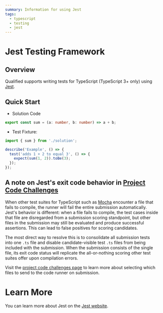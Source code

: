 ```yaml
---
summary: Information for using Jest
tags:
  - typescript
  - testing
  - jest
---
```


# Jest Testing Framework

## Overview

Qualified supports writing tests for TypeScript (TypeScript 3+ only) using [Jest][0].

## Quick Start

- Solution Code

```typescript
export const sum = (a: number, b: number) => a + b;
```

- Test Fixture:

```typescript
import { sum } from './solution';

describe('Example', () => {
  test('adds 1 + 2 to equal 3', () => {
    expect(sum(1, 2)).toBe(3);
  });
});
```

## A note on Jest's exit code behavior in [Project Code Challenges](/reference/features/challenges/multi-file-code)

When other test suites for TypeScript such as [Mocha](/reference/languages/typescript/mocha-tdd) encounter a file that fails to compile, the runner will fail the entire submission automatically. Jest's behavior is different: when a file fails to compile, the test cases inside that file are disregarded from a submission scoring standpoint, but other files in the submission may still be evaluated and produce successful assertions. This can lead to false positives for scoring candidates.

The most direct way to resolve this is to consolidate all submission tests into one `.ts` file and disable candidate-visible test `.ts` files from being included with the submission. When the submission consists of the single file, its exit code status will replicate the all-or-nothing scoring other test suites offer upon compilation errors.

Visit the [project code challenges page](/reference/features/challenges/multi-file-code) to learn more about selecting which files to send to the code runner on submission.

# Learn More

You can learn more about Jest on the [Jest website][0].

[0]: https://jestjs.io/en/
